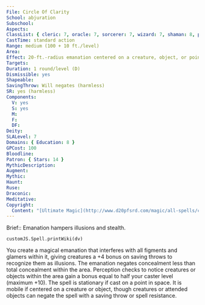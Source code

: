 ```yaml
---
File: Circle Of Clarity
School: abjuration
Subschool: 
Aspects: 
ClassList: { cleric: 7, oracle: 7, sorcerer: 7, wizard: 7, shaman: 8, psychic: 7 }
CastTime: standard action
Range: medium (100 + 10 ft./level)
Area: 
Effect: 20-ft.-radius emanation centered on a creature, object, or point in space
Targets: 
Duration: 1 round/level (D)
Dismissible: yes
Shapeable: 
SavingThrow: Will negates (harmless)
SR: yes (harmless)
Components:
  V: yes
  S: yes
  M: 
  F: 
  DF: 
Deity: 
SLALevel: 7
Domains: { Education: 8 }
GPCost: 100
Bloodline: 
Patron: { Stars: 14 }
MythicDescription: 
Augment: 
Mythic: 
Haunt: 
Ruse: 
Draconic: 
Meditative: 
Copyright:
  Content: "[Ultimate Magic](http://www.d20pfsrd.com/magic/all-spells/c/circle-of-clarity)"
---
```

Brief:: Emanation hampers illusions and stealth.

```dataviewjs
customJS.Spell.printWiki(dv)
```

You create a magical emanation that interferes with all figments and glamers within it, giving creatures a +4 bonus on saving throws to recognize them as illusions. The emanation negates concealment less than total concealment within the area. Perception checks to notice creatures or objects within the area gain a bonus equal to half your caster level (maximum +10). The spell is stationary if cast on a point in space. It is mobile if centered on a creature or object, though creatures or attended objects can negate the spell with a saving throw or spell resistance.
